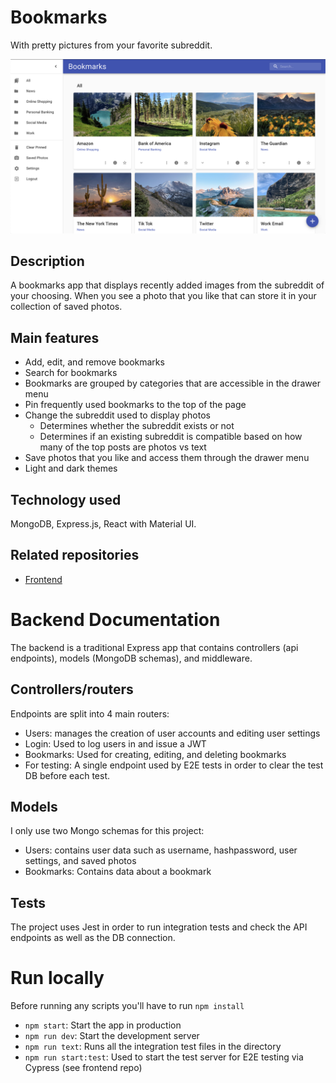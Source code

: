 # Bookmarks
With pretty pictures from your favorite subreddit.

![Screenshot](https://github.com/parkersiddall/bookmarks_backend/blob/master/screenshots/bookmarks_screenshot_2.png?raw=true)

## Description
A bookmarks app that displays recently added images from the subreddit of your choosing. When you see a photo that you like that can store it in your collection of saved photos. 

## Main features
- Add, edit, and remove bookmarks
- Search for bookmarks
- Bookmarks are grouped by categories that are accessible in the drawer menu
- Pin frequently used bookmarks to the top of the page
- Change the subreddit used to display photos
  - Determines whether the subreddit exists or not
  - Determines if an existing subreddit is compatible based on how many of the top posts are photos vs text
- Save photos that you like and access them through the drawer menu
- Light and dark themes

## Technology used
MongoDB, Express.js, React with Material UI.

## Related repositories
- [Frontend](https://github.com/parkersiddall/bookmarks_frontend)

# Backend Documentation
The backend is a traditional Express app that contains controllers (api endpoints), models (MongoDB schemas), and middleware. 

## Controllers/routers
Endpoints are split into 4 main routers:
- Users: manages the creation of user accounts and editing user settings
- Login: Used to log users in and issue a JWT
- Bookmarks: Used for creating, editing, and deleting bookmarks
- For testing: A single endpoint used by E2E tests in order to clear the test DB before each test.

## Models
I only use two Mongo schemas for this project:
- Users: contains user data such as username, hashpassword, user settings, and saved photos
- Bookmarks: Contains data about a bookmark

## Tests
The project uses Jest in order to run integration tests and check the API endpoints as well as the DB connection.

# Run locally
Before running any scripts you'll have to run `npm install`

- `npm start`: Start the app in production
- `npm run dev`: Start the development server
- `npm run text`: Runs all the integration test files in the directory
- `npm run start:test`: Used to start the test server for E2E testing via Cypress (see frontend repo)